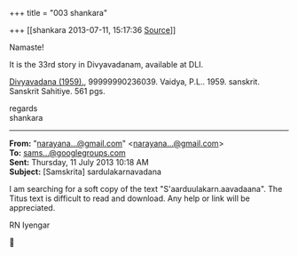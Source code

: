 +++
title = "003 shankara"

+++
[[shankara	2013-07-11, 15:17:36 [Source](https://groups.google.com/g/samskrita/c/rb5KR5iVsSQ)]]



Namaste!  
  
It is the 33rd story in Divyavadanam, available at DLI.  

  
[Divyavadana (1959).](http://www.new1.dli.ernet.in/cgi-bin/metainfo.cgi?&title1=%20Divyavadana%20%281959%29&author1=Vaidya,%20P.L.&subject1=Sanskrit%20Sahitiye&year=1959%20&language1=sanskrit&pages=561&barcode=99999990236039&author2=NULL&identifier1=NULL&publisher1=Darbhanga.,%20The%20Mithila%20Insititute&contributor1=NULL&vendor1=NONE&scanningcentre1=Banasthali%20University&slocation1=NONE&sourcelib1=Central%20Library,%20Jain%20Vishva%20Bharti%20University,%20Ladnun&scannerno1=0&digitalrepublisher1=Digital%20Library%20Of%20India&digitalpublicationdate1=2010-02-00&numberedpages1=0&unnumberedpages1=0&rights1=Copyright%20permitted&copyrightowner1=NULL&copyrightexpirydate1=0000-00-00&format1=Tagged%20Image%20File%20Format%20&url=/data3/upload/0090/270), 99999990236039. Vaidya, P.L.. 1959. sanskrit. Sanskrit Sahitiye. 561 pgs.



regards  
shankara  

------------------------------------------------------------------------

**From:** "[narayana...@gmail.com]()" \<[narayana...@gmail.com]()\>  
**To:** [sams...@googlegroups.com]()  
**Sent:** Thursday, 11 July 2013 10:18 AM  
**Subject:** \[Samskrita\] sardulakarnavadana  

  

I am searching for a soft copy of the text "S'aarduulakarn.aavadaana". The Titus text is difficult to read and download. Any help or link will be appreciated.

  

RN Iyengar



